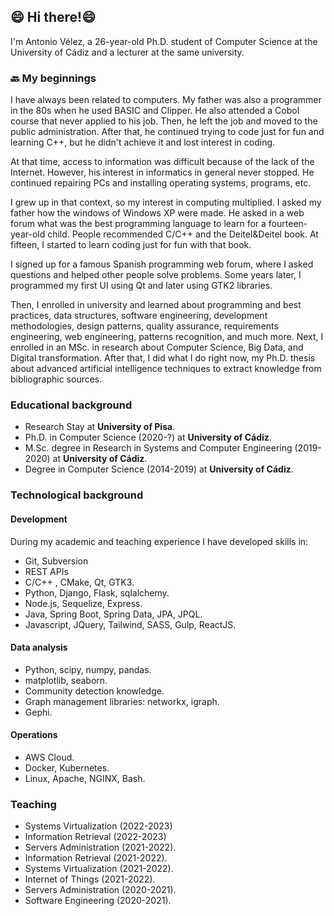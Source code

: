 ## 😄 Hi there!😄
I'm Antonio Vélez, a 26-year-old Ph.D. student of Computer Science at the University of Cádiz and a lecturer at the same university.

### 🔙 My beginnings
I have always been related to computers. My father was also a programmer in the 80s when he used BASIC and Clipper. He also attended a Cobol course that never applied to his job. Then, he left the job and moved to the public administration. After that, he continued trying to code just for fun and learning C++, but he didn't achieve it and lost interest in coding.

At that time, access to information was difficult because of the lack of the Internet. However, his interest in informatics in general never stopped. He continued repairing PCs and installing operating systems, programs, etc.

I grew up in that context, so my interest in computing multiplied. I asked my father how the windows of Windows XP were made. He asked in a web forum what was the best programming language to learn for a fourteen-year-old child. People recommended C/C++ and the Deitel&Deitel book. At fifteen, I started to learn coding just for fun with that book.

I signed up for a famous Spanish programming web forum, where I asked questions and helped other people solve problems. Some years later, I programmed my first UI using Qt and later using GTK2 libraries.

Then, I enrolled in university and learned about programming and best practices, data structures, software engineering, development methodologies, design patterns, quality assurance, requirements engineering, web engineering, patterns recognition, and much more. Next, I enrolled in an MSc. in research about Computer Science, Big Data, and Digital transformation. After that, I did what I do right now, my Ph.D. thesis about advanced artificial intelligence techniques to extract knowledge from bibliographic sources.

### Educational background

* Research Stay at **University of Pisa**.
* Ph.D. in Computer Science (2020-?) at **University of Cádiz**.
* M.Sc. degree in Research in Systems and Computer Engineering (2019-2020) at **University of Cádiz**.
* Degree in Computer Science (2014-2019) at **University of Cádiz**.

### Technological background

#### Development
During my academic and teaching experience I have developed skills in:
* Git, Subversion
* REST APIs
* C/C++ , CMake, Qt, GTK3.
* Python, Django, Flask, sqlalchemy.
* Node.js, Sequelize, Express.
* Java, Spring Boot, Spring Data, JPA, JPQL.
* Javascript, JQuery, Tailwind, SASS, Gulp, ReactJS.
#### Data analysis
* Python, scipy, numpy, pandas.
* matplotlib, seaborn.
* Community detection knowledge.
* Graph management libraries: networkx, igraph.
* Gephi.
#### Operations
* AWS Cloud.
* Docker, Kubernetes.
* Linux, Apache, NGINX, Bash.
### Teaching
* Systems Virtualization (2022-2023)
* Information Retrieval (2022-2023)
* Servers Administration (2021-2022).
* Information Retrieval (2021-2022).
* Systems Virtualization (2021-2022).
* Internet of Things (2021-2022).
* Servers Administration (2020-2021).
* Software Engineering (2020-2021).

<!--
**avleze/avleze** is a ✨ _special_ ✨ repository because its `README.md` (this file) appears on your GitHub profile.

Here are some ideas to get you started:

- 🔭 I’m currently working on ...
- 🌱 I’m currently learning ...
- 👯 I’m looking to collaborate on ...
- 🤔 I’m looking for help with ...
- 💬 Ask me about ...
- 📫 How to reach me: ...
- 😄 Pronouns: ...
- ⚡ Fun fact: ...
-->
